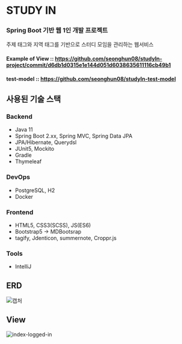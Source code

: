 # STUDY IN
### Spring Boot 기반 웹 1인 개발 프로젝트<br/>
주제 태그와 지역 태그를 기반으로 스터디 모임을 관리하는 웹서비스<br/>

#### Example of View :: https://github.com/seonghun08/studyIn-project/commit/d6db1d0315e1e144d051d6038635611116cb49b1
#### test-model :: https://github.com/seonghun08/studyIn-test-model

## 사용된 기술 스택
### Backend
* Java 11
* Spring Boot 2.xx, Spring MVC, Spring Data JPA
* JPA/Hibernate, Querydsl
* JUnit5, Mockito
* Gradle
* Thymeleaf

### DevOps
* PostgreSQL, H2
* Docker

### Frontend
* HTML5, CSS3(SCSS), JS(ES6)
* Bootstrap5 -> MDBootsrap
* tagify, Jdenticon, summernote, Croppr.js

### Tools
* IntelliJ

## ERD
![캡처](https://user-images.githubusercontent.com/68460507/211348561-355b0c3c-9eff-438d-ad70-1e3f45bf2e69.PNG)

## View
![index-logged-in](https://user-images.githubusercontent.com/68460507/211349795-b5c36ad6-3847-437b-9afd-92935941b31e.PNG)
